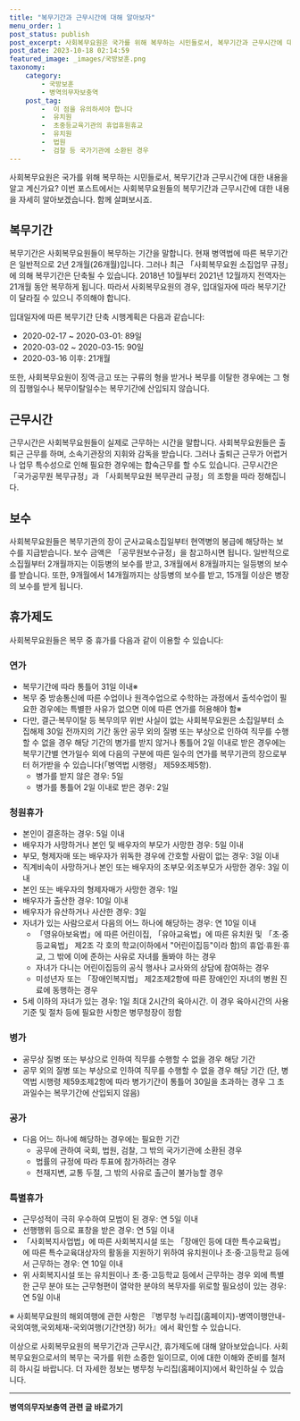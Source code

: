 ```yaml
---
title: "복무기간과 근무시간에 대해 알아보자"
menu_order: 1
post_status: publish
post_excerpt: 사회복무요원은 국가를 위해 복무하는 시민들로서, 복무기간과 근무시간에 대한 내용을 알고 계신가요? 이번 포스트에서는 사회복무요원들의 복무기간과 근무시간에 대한 내용을 자세히 알아보겠습니다. 함께 살펴보시죠.
post_date: 2023-10-18 02:14:59
featured_image: _images/국방보훈.png
taxonomy:
    category:
        - 국방보훈
        - 병역의무자보충역
    post_tag:
        -  이 점을 유의하셔야 합니다
        -  유치원
        -  초중등교육기관의 휴업휴원휴교
        -  유치원
        -  법원
        -  검찰 등 국가기관에 소환된 경우
---
```



사회복무요원은 국가를 위해 복무하는 시민들로서, 복무기간과 근무시간에 대한 내용을 알고 계신가요? 이번 포스트에서는 사회복무요원들의 복무기간과 근무시간에 대한 내용을 자세히 알아보겠습니다. 함께 살펴보시죠.

## 복무기간
복무기간은 사회복무요원들이 복무하는 기간을 말합니다. 현재 병역법에 따른 복무기간은 일반적으로 2년 2개월(26개월)입니다. 그러나 최근 「사회복무요원 소집업무 규정」에 의해 복무기간은 단축될 수 있습니다. 2018년 10월부터 2021년 12월까지 전역자는 21개월 동안 복무하게 됩니다. 따라서 사회복무요원의 경우, 입대일자에 따라 복무기간이 달라질 수 있으니 주의해야 합니다.

입대일자에 따른 복무기간 단축 시행계획은 다음과 같습니다:

- 2020-02-17 ~ 2020-03-01: 89일
- 2020-03-02 ~ 2020-03-15: 90일
- 2020-03-16 이후: 21개월

또한, 사회복무요원이 징역·금고 또는 구류의 형을 받거나 복무를 이탈한 경우에는 그 형의 집행일수나 복무이탈일수는 복무기간에 산입되지 않습니다.

## 근무시간
근무시간은 사회복무요원들이 실제로 근무하는 시간을 말합니다. 사회복무요원들은 출퇴근 근무를 하며, 소속기관장의 지휘와 감독을 받습니다. 그러나 출퇴근 근무가 어렵거나 업무 특수성으로 인해 필요한 경우에는 합숙근무를 할 수도 있습니다. 근무시간은 「국가공무원 복무규정」과 「사회복무요원 복무관리 규정」의 조항을 따라 정해집니다.

## 보수
사회복무요원들은 복무기관의 장이 군사교육소집일부터 현역병의 봉급에 해당하는 보수를 지급받습니다. 보수 금액은 「공무원보수규정」을 참고하시면 됩니다. 일반적으로 소집월부터 2개월까지는 이등병의 보수를 받고, 3개월에서 8개월까지는 일등병의 보수를 받습니다. 또한, 9개월에서 14개월까지는 상등병의 보수를 받고, 15개월 이상은 병장의 보수를 받게 됩니다.

## 휴가제도
사회복무요원들은 복무 중 휴가를 다음과 같이 이용할 수 있습니다:

### 연가
- 복무기간에 따라 통틀어 31일 이내※
- 복무 중 방송통신에 따른 수업이나 원격수업으로 수학하는 과정에서 출석수업이 필요한 경우에는 특별한 사유가 없으면 이에 따른 연가를 허용해야 함※
- 다만, 결근·복무이탈 등 복무의무 위반 사실이 없는 사회복무요원은 소집일부터 소집해제 30일 전까지의 기간 동안 공무 외의 질병 또는 부상으로 인하여 직무를 수행할 수 없을 경우 해당 기간의 병가를 받지 않거나 통틀어 2일 이내로 받은 경우에는 복무기간별 연가일수 외에 다음의 구분에 따른 일수의 연가를 복무기관의 장으로부터 허가받을 수 있습니다(「병역법 시행령」 제59조제5항).
  - 병가를 받지 않은 경우: 5일
  - 병가를 통틀어 2일 이내로 받은 경우: 2일

### 청원휴가
- 본인이 결혼하는 경우: 5일 이내
- 배우자가 사망하거나 본인 및 배우자의 부모가 사망한 경우: 5일 이내
- 부모, 형제자매 또는 배우자가 위독한 경우에 간호할 사람이 없는 경우: 3일 이내
- 직계비속이 사망하거나 본인 또는 배우자의 조부모·외조부모가 사망한 경우: 3일 이내
- 본인 또는 배우자의 형제자매가 사망한 경우: 1일
- 배우자가 출산한 경우: 10일 이내
- 배우자가 유산하거나 사산한 경우: 3일
- 자녀가 있는 사람으로서 다음의 어느 하나에 해당하는 경우: 연 10일 이내
  - 「영유아보육법」에 따른 어린이집, 「유아교육법」에 따른 유치원 및 「초·중등교육법」 제2조 각 호의 학교(이하에서 "어린이집등"이라 함)의 휴업·휴원·휴교, 그 밖에 이에 준하는 사유로 자녀를 돌봐야 하는 경우
  - 자녀가 다니는 어린이집등의 공식 행사나 교사와의 상담에 참여하는 경우
  - 미성년자 또는 「장애인복지법」 제2조제2항에 따른 장애인인 자녀의 병원 진료에 동행하는 경우
- 5세 이하의 자녀가 있는 경우: 1일 최대 2시간의 육아시간. 이 경우 육아시간의 사용 기준 및 절차 등에 필요한 사항은 병무청장이 정함

### 병가
- 공무상 질병 또는 부상으로 인하여 직무를 수행할 수 없을 경우 해당 기간
- 공무 외의 질병 또는 부상으로 인하여 직무를 수행할 수 없을 경우 해당 기간 (단, 병역법 시행령 제59조제2항에 따라 병가기간이 통틀어 30일을 초과하는 경우 그 초과일수는 복무기간에 산입되지 않음)

### 공가
- 다음 어느 하나에 해당하는 경우에는 필요한 기간
  - 공무에 관하여 국회, 법원, 검찰, 그 밖의 국가기관에 소환된 경우
  - 법률의 규정에 따라 투표에 참가하려는 경우
  - 천재지변, 교통 두절, 그 밖의 사유로 출근이 불가능할 경우

### 특별휴가
- 근무성적이 극히 우수하여 모범이 된 경우: 연 5일 이내
- 선행행위 등으로 표창을 받은 경우: 연 5일 이내
- 「사회복지사업법」에 따른 사회복지시설 또는 「장애인 등에 대한 특수교육법」에 따른 특수교육대상자의 활동을 지원하기 위하여 유치원이나 초·중·고등학교 등에서 근무하는 경우: 연 10일 이내
- 위 사회복지시설 또는 유치원이나 초·중·고등학교 등에서 근무하는 경우 외에 특별한 근무 분야 또는 근무형편이 열악한 분야의 복무자를 위로할 필요성이 있는 경우: 연 5일 이내

※ 사회복무요원의 해외여행에 관한 사항은 『병무청 누리집(홈페이지)-병역이행안내-국외여행,국외체재-국외여행(기간연장) 허가』에서 확인할 수 있습니다.

이상으로 사회복무요원의 복무기간과 근무시간, 휴가제도에 대해 알아보았습니다. 사회복무요원으로서의 복무는 국가를 위한 소중한 일이므로, 이에 대한 이해와 준비를 철저히 하시길 바랍니다. 더 자세한 정보는 병무청 누리집(홈페이지)에서 확인하실 수 있습니다.
<!-- wp:separator -->
<hr class="wp-block-separator has-alpha-channel-opacity"/>
<!-- /wp:separator -->

<!-- wp:group {"backgroundColor":"base","layout":{"type":"constrained"}} -->
<div class="wp-block-group has-base-background-color has-background"><!-- wp:paragraph {"align":"center","fontSize":"medium"} -->
<p class="has-text-align-center has-large-font-size"><strong>병역의무자보충역 관련 글 바로가기</strong></p>
<!-- /wp:paragraph -->


<!-- wp:latest-posts
{"categories":[{"id":9045,"count":19,"description":"","link":"https://uknowlaw.com/category/%eb%b3%91%ec%97%ad%ec%9d%98%eb%ac%b4%ec%9e%90%eb%b3%b4%ec%b6%a9%ec%97%ad/","name":"병역의무자보충역","slug":"병역의무자보충역","taxonomy":"category","parent":0,"meta":[],"_links":{"self":[{"href":"https://uknowlaw.com/wp-json/wp/v2/categories/9045"}],"collection":[{"href":"https://uknowlaw.com/wp-json/wp/v2/categories"}],"about":[{"href":"https://uknowlaw.com/wp-json/wp/v2/taxonomies/category"}],"wp:post_type":[{"href":"https://uknowlaw.com/wp-json/wp/v2/posts?categories=9045"}],"curies":[{"name":"wp","href":"https://api.w.org/{rel}","templated":true}]}}],"postsToShow":100,"excerptLength":28,"postLayout":"grid","columns":2,"featuredImageAlign":"left","featuredImageSizeSlug":"large","fontSize":"small"} /--></div>
<!-- /wp:group -->